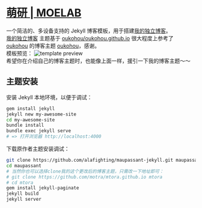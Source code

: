 [萌研 | MOELAB](http://moelab.net/)
=================================

一个简洁的、多设备支持的 Jekyll 博客模板，用于搭建[我的独立博客](http://moelab.net/)。  
[我的独立博客](http://www.oukohou.wang/) 主题基于 [oukohou/oukohou.github.io](https://github.com/oukohou/oukohou.github.io.git) 
很大程度上参考了 [oukohou](https://github.com/oukohou) 的博客主题 [oukohou](https://github.com/oukohou)，感谢。  
模板预览：
![template preview](https://camo.githubusercontent.com/74fd2ccea00a682742515ce1d3725283c3385721/687474703a2f2f6f6f6f2e306f302e6f6f6f2f323031352f31302f32342f353632623562653132313737652e6a7067)  
希望你在介绍自己的博客主题时，也能像上面一样，援引一下我的博客主题～～  


## 主题安装

安装 Jekyll 本地环境，以便于调试：

```bash
gem install jekyll
jekyll new my-awesome-site
cd my-awesome-site
bundle install
bundle exec jekyll serve
# => 打开浏览器 http://localhost:4000
```

下载原作者主题安装调试：

```bash
git clone https://github.com/alafighting/maupassant-jekyll.git maupassant
cd maupassant
# 当然你也可以选择clone我的这个更改后的博客主题，只需改一下地址即可：
# git clone https://github.com/motra/mtora.github.io mtora
# cd mtora
gem install jekyll-paginate
jekyll build
jekyll server
```

